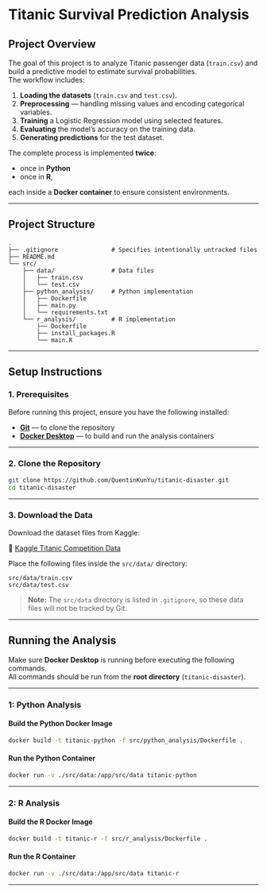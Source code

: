 # Titanic Survival Prediction Analysis

## Project Overview

The goal of this project is to analyze Titanic passenger data (`train.csv`) and build a predictive model to estimate survival probabilities.  
The workflow includes:

1. **Loading the datasets** (`train.csv` and `test.csv`).
2. **Preprocessing** — handling missing values and encoding categorical variables.
3. **Training** a Logistic Regression model using selected features.
4. **Evaluating** the model’s accuracy on the training data.
5. **Generating predictions** for the test dataset.

The complete process is implemented **twice**:
- once in **Python** 
- once in **R**,  

each inside a **Docker container** to ensure consistent environments.

---

## Project Structure

```
.
├── .gitignore               # Specifies intentionally untracked files
├── README.md                
└── src/
    ├── data/                # Data files
    │   ├── train.csv        
    │   └── test.csv         
    ├── python_analysis/     # Python implementation
    │   ├── Dockerfile
    │   ├── main.py
    │   └── requirements.txt
    └── r_analysis/          # R implementation
        ├── Dockerfile
        ├── install_packages.R
        └── main.R
```

---

## Setup Instructions

### 1. Prerequisites

Before running this project, ensure you have the following installed:

- **[Git](https://git-scm.com/downloads)** — to clone the repository  
- **[Docker Desktop](https://www.docker.com/products/docker-desktop/)** — to build and run the analysis containers  

---

### 2. Clone the Repository

```bash
git clone https://github.com/QuentinKunYu/titanic-disaster.git
cd titanic-disaster
```

---

### 3. Download the Data

Download the dataset files from Kaggle:

🔗 [Kaggle Titanic Competition Data](https://www.kaggle.com/competitions/titanic/data)

Place the following files inside the `src/data/` directory:

```
src/data/train.csv
src/data/test.csv
```

> **Note:** The `src/data` directory is listed in `.gitignore`, so these data files will not be tracked by Git.

---

## Running the Analysis

Make sure **Docker Desktop** is running before executing the following commands.  
All commands should be run from the **root directory** (`titanic-disaster`).

---

###  1: Python Analysis

#### Build the Python Docker Image
```bash
docker build -t titanic-python -f src/python_analysis/Dockerfile .
```

#### Run the Python Container
```bash
docker run -v ./src/data:/app/src/data titanic-python
``` 

---

###  2: R Analysis

#### Build the R Docker Image
```bash
docker build -t titanic-r -f src/r_analysis/Dockerfile .
```

#### Run the R Container
```bash
docker run -v ./src/data:/app/src/data titanic-r
```

---


